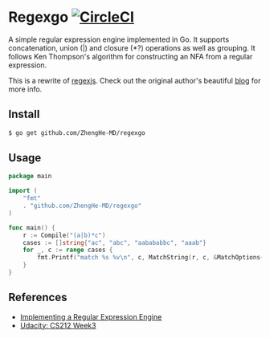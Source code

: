 # Regexgo [![CircleCI](https://circleci.com/gh/ZhengHe-MD/regexgo.svg?style=svg)](https://circleci.com/gh/ZhengHe-MD/regexgo)

A simple regular expression engine implemented in Go. It supports concatenation, union (|) and closure (*?) operations as well as grouping. It follows Ken Thompson's algorithm for constructing an NFA from a regular expression.

This is a rewrite of [regexjs](https://github.com/deniskyashif/regexjs). Check out the original author's beautiful [blog](https://deniskyashif.com/implementing-a-regular-expression-engine/) for more info.

## Install

```sh
$ go get github.com/ZhengHe-MD/regexgo
```

## Usage

```go
package main

import (
	"fmt"
	. "github.com/ZhengHe-MD/regexgo"
)

func main() {
	r := Compile("(a|b)*c")
	cases := []string{"ac", "abc", "aabababbc", "aaab"}
	for _, c := range cases {
		fmt.Printf("match %s %v\n", c, MatchString(r, c, &MatchOptions{DFS}))
	}
}
```

## References

* [Implementing a Regular Expression Engine](https://deniskyashif.com/implementing-a-regular-expression-engine/)
* [Udacity: CS212 Week3](https://sites.google.com/site/udacitymirrorcs212/syllabus)





